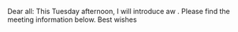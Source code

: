 Dear all:
This Tuesday afternoon, I will introduce aw . Please find the meeting information below.
Best wishes 
